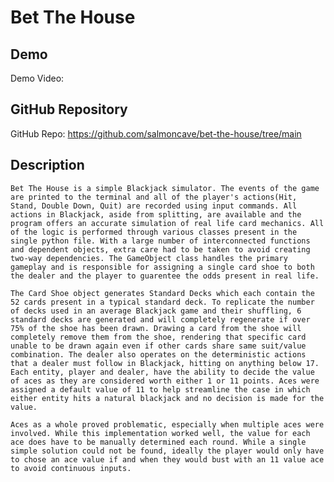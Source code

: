 # Bet The House

## Demo
Demo Video: <URL>

## GitHub Repository
GitHub Repo: <https://github.com/salmoncave/bet-the-house/tree/main>

## Description

    Bet The House is a simple Blackjack simulator. The events of the game are printed to the terminal and all of the player's actions(Hit, Stand, Double Down, Quit) are recorded using input commands. All actions in Blackjack, aside from splitting, are available and the program offers an accurate simulation of real life card mechanics. All of the logic is performed through various classes present in the single python file. With a large number of interconnected functions and dependent objects, extra care had to be taken to avoid creating two-way dependencies. The GameObject class handles the primary gameplay and is responsible for assigning a single card shoe to both the dealer and the player to guarentee the odds present in real life.
    
    The Card Shoe object generates Standard Decks which each contain the 52 cards present in a typical standard deck. To replicate the number of decks used in an average Blackjack game and their shuffling, 6 standard decks are generated and will completely regenerate if over 75% of the shoe has been drawn. Drawing a card from the shoe will completely remove them from the shoe, rendering that specific card unable to be drawn again even if other cards share same suit/value combination. The dealer also operates on the deterministic actions that a dealer must follow in Blackjack, hitting on anything below 17. Each entity, player and dealer, have the ability to decide the value of aces as they are considered worth either 1 or 11 points. Aces were assigned a default value of 11 to help streamline the case in which either entity hits a natural blackjack and no decision is made for the value. 
    
    Aces as a whole proved problematic, especially when multiple aces were involved. While this implementation worked well, the value for each ace does have to be manually determined each round. While a single simple solution could not be found, ideally the player would only have to chose an ace value if and when they would bust with an 11 value ace to avoid continuous inputs.